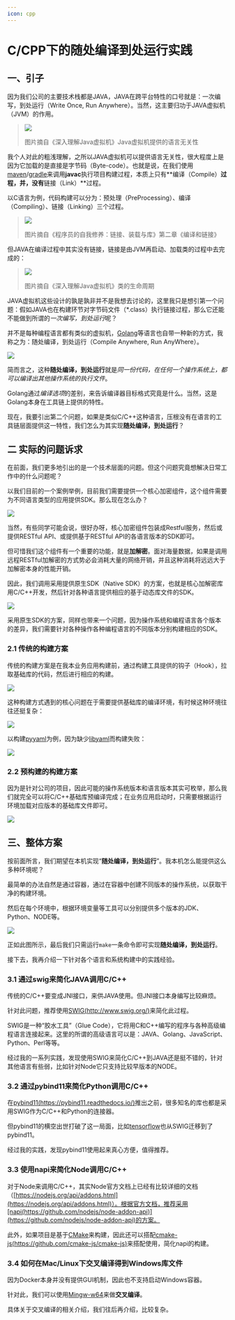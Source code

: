 ```yaml
---
icon: cpp
---
```


# C/CPP下的随处编译到处运行实践

## 一、引子

因为我们公司的主要技术栈都是JAVA，JAVA在跨平台特性的口号就是：一次编写，到处运行（Write Once, Run Anywhere）。当然，这主要归功于JAVA虚拟机（JVM）的作用。

>![](https://cdn.jsdelivr.net/gh/wuliang142857/pictures-hosting@main/20211220/JAVA虚拟机提供的语言无关性.1gr3ag7hyxxc.png)
>
>图片摘自《深入理解Java虚拟机》Java虚拟机提供的语言无关性

我个人对此的粗浅理解，之所以JAVA虚拟机可以提供语言无关性，很大程度上是因为它加载的是直接是字节码（Byte-code）。也就是说，在我们使用[maven](https://maven.apache.org/)/[gradle](https://gradle.org/)来调用**javac**执行项目构建过程，本质上只有**编译（Compile）**过程，并，没有**链接（Link）**过程。

以C语言为例，代码构建可以分为：预处理（PreProcessing）、编译（Compiling）、链接（Linking）三个过程。

>![](https://cdn.jsdelivr.net/gh/wuliang142857/pictures-hosting@main/20211220/GCC编译过程分解.292zc3az5msk.png)
>
>图片摘自《程序员的自我修养：链接、装载与库》第二章《编译和链接》

但JAVA在编译过程中其实没有链接，链接是由JVM再启动、加载类的过程中去完成的：

>![](https://cdn.jsdelivr.net/gh/wuliang142857/pictures-hosting@main/20211220/类的生命周期.6gojni4g4lk0.png)
>
>图片摘自《深入理解Java虚拟机》类的生命周期

JAVA虚拟机这些设计的孰是孰非并不是我想去讨论的，这里我只是想引第一个问题：假如JAVA也在构建环节对字节码文件（\*.class）执行链接过程，那么它还能不能做到所谓的*一次编写，到处运行*呢？

并不是每种编程语言都有类似的虚拟机，[Golang](https://go.dev/)等语言也自带一种新的方式，我称之为：随处编译，到处运行（Compile Anywhere, Run AnyWhere）。

![](https://cdn.jsdelivr.net/gh/wuliang142857/pictures-hosting@main/20211220/golang的交叉编译.671gkjoum5s0.png)

简而言之，这种**随处编译，到处运行**就是*同一份代码，在任何一个操作系统上，都可以编译出其他操作系统的执行文件*。

Golang通过*编译选项*的差别，来告诉编译器目标格式究竟是什么。当然，这是Golang本身在工具链上提供的特性。

现在，我要引出第二个问题，如果是类似C/C++这种语言，压根没有在语言的工具链层面提供这一特性，我们怎么为其实现**随处编译，到处运行**？

## 二 实际的问题诉求

在前面，我们更多地引出的是一个技术层面的问题。但这个问题究竟想解决日常工作中的什么问题呢？

以我们目前的一个案例举例，目前我们需要提供一个核心加密组件，这个组件需要为不同语言类型的应用提供SDK。那么现在怎么办？

![](https://cdn.jsdelivr.net/gh/wuliang142857/pictures-hosting@main/20211220/核心组件被多个语言类型的应用调研.5ll3wt5nfdc0.png)

当然，有些同学可能会说，很好办呀，核心加密组件包装成Restful服务，然后或提供RESTful API、或提供基于RESTful API的各语言版本的SDK即可。

但可惜我们这个组件有一个重要的功能，就是**加解密**。面对海量数据，如果是调用远程RESTful加解密的方式势必会消耗大量的网络开销，并且这种消耗将远远大于加解密本身的性能开销。

因此，我们调用采用提供原生SDK（Native SDK）的方案，也就是核心加解密库用C/C++开发，然后针对各种语言提供相应的基于动态库文件的SDK。

![](https://cdn.jsdelivr.net/gh/wuliang142857/pictures-hosting@main/20211220/核心组件SDK遇到的问题.3pc8gbm2wc20.png)

采用原生SDK的方案，同样也带来一个问题，因为操作系统和编程语言各个版本的差异，我们需要针对各种操作各种编程语言的不同版本分别构建相应的SDK。

### 2.1 传统的构建方案

传统的构建方案是在我本业务应用构建前，通过构建工具提供的钩子（Hook），拉取基础库的代码，然后进行相应的构建。

![](https://cdn.jsdelivr.net/gh/wuliang142857/pictures-hosting@main/20211220/核心组件被多个语言类型的应用调研.5ll3wt5nfdc0.png)

这种构建方式遇到的核心问题在于需要提供基础库的编译环境，有时候这种环境往往还挺复杂：

![](https://cdn.jsdelivr.net/gh/wuliang142857/pictures-hosting@main/20211220/传统的构建方案.2tzqlkgs76c0.png)

以构建[pyyaml](https://github.com/yaml/pyyaml)为例，因为缺少[libyaml](https://github.com/yaml/libyaml)而构建失败：

![](https://cdn.jsdelivr.net/gh/wuliang142857/pictures-hosting@main/20211221/Screenshot2021-12-20-15.52.07.77gerfcc5cw0.png)

### 2.2 预构建的构建方案

因为是针对公司的项目，因此可能的操作系统版本和语言版本其实可枚举，那么我们就完全可以将C/C++基础库预编译完成；在业务应用启动时，只需要根据运行环境加载对应版本的基础库文件即可。

![](https://cdn.jsdelivr.net/gh/wuliang142857/pictures-hosting@main/20211220/预构建方案.2r1arv0vros0.png)

## 三、整体方案

按前面所言，我们期望在本机实现“**随处编译，到处运行**”。我本机怎么能提供这么多种环境呢？

最简单的办法自然是通过容器，通过在容器中创建不同版本的操作系统，以获取干净的构建环境。

然后在每个环境中，根据环境变量等工具可以分别提供多个版本的JDK、Python、NODE等。

![](https://cdn.jsdelivr.net/gh/wuliang142857/pictures-hosting@main/20211220/整体方案.2e1asmgllg4k.png)

正如此图所示，最后我们只需运行`make`一条命令即可实现**随处编译，到处运行**。

接下去，我再介绍一下针对各个语言和系统构建中的实践经验。

### 3.1 通过swig来简化JAVA调用C/C++

传统的C/C++要变成JNI接口，来供JAVA使用。但JNI接口本身编写比较麻烦。

针对此问题，推荐使用[SWIG(http://www.swig.org/)](http://www.swig.org/)来简化此过程。

SWIG是一种“胶水工具”（Glue Code），它将用C和C++编写的程序与各种高级编程语言连接起来。这里的所谓的高级语言可以是：JAVA、Golang、JavaScript、Python、Perl等等。

经过我的一系列实践，发现使用SWIG来简化C/C++到JAVA还是挺不错的，针对其他语言有些弱，比如针对Node它只支持比较早版本的NODE。

### 3.2 通过pybind11来简化Python调用C/C++

在[pybind11(https://pybind11.readthedocs.io/)](https://pybind11.readthedocs.io/)推出之前，很多知名的库也都是采用SWIG作为C/C++和Python的连接器。

但pybind11的横空出世打破了这一局面，比如[tensorflow](https://www.tensorflow.org/)也从SWIG迁移到了pybind11。

经过我的实践，发现pybind11使用起来真心方便，值得推荐。

### 3.3 使用napi来简化Node调用C/C++

对于Node来调用C/C++，其实Node官方文档上已经有比较详细的文档（[https://nodejs.org/api/addons.html](https://nodejs.org/api/addons.html)）。根据官方文档，推荐采用[napi(https://github.com/nodejs/node-addon-api)](https://github.com/nodejs/node-addon-api)的方案。

此外，如果项目是基于[CMake](https://cmake.org/)来构建，因此还可以搭配[cmake-js(https://github.com/cmake-js/cmake-js)](https://github.com/cmake-js/cmake-js)来搭配使用，简化napi的构建。

### 3.4 如何在Mac/Linux下交叉编译得到Windows库文件

因为Docker本身并没有提供GUI机制，因此也不支持启动Windows容器。

针对此，我们可以使用[Mingw-w64](https://www.mingw-w64.org/)来做**交叉编译**。

具体关于交叉编译的相关介绍，我们往后再介绍，比较复杂。

